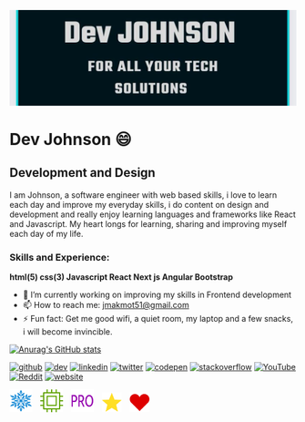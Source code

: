 ![Development and Design](https://github.com/makmot256/makmot256/blob/main/devjohnson.jpg)
# Dev Johnson :smile:
## Development and Design
I am Johnson,  a software engineer with web based skills, i love to learn each day and improve my everyday skills, i do content on design and development and really enjoy learning languages and frameworks like React and Javascript. My heart longs for learning, sharing and improving myself each day of my life.

### Skills and Experience:
**html(5)
css(3)
Javascript
React
Next js
Angular
Bootstrap**

- 🔭 I’m currently working on improving my skills in Frontend development
- 📫 How to reach me: jmakmot51@gmail.com 
- ⚡ Fun fact: Get me good wifi, a quiet room, my laptop and a few snacks, i will become invincible.

 [![Anurag's GitHub stats](https://github-readme-stats.vercel.app/api?username=makmot256)](https://github.com/anuraghazra/github-readme-stats)


[<img src='https://cdn.jsdelivr.net/npm/simple-icons@3.0.1/icons/github.svg' alt='github' height='40'>](https://github.com/https://github.com/makmot256)  [<img src='https://cdn.jsdelivr.net/npm/simple-icons@3.0.1/icons/dev-dot-to.svg' alt='dev' height='40'>](https://dev.to/https://dev.to/makmot_johnson_44ae32d9bc)  [<img src='https://cdn.jsdelivr.net/npm/simple-icons@3.0.1/icons/linkedin.svg' alt='linkedin' height='40'>](https://www.linkedin.com/in/https://www.linkedin.com/in/makmot256//)  [<img src='https://cdn.jsdelivr.net/npm/simple-icons@3.0.1/icons/twitter.svg' alt='twitter' height='40'>](https://twitter.com/@JohnsonMakmot)  [<img src='https://cdn.jsdelivr.net/npm/simple-icons@3.0.1/icons/codepen.svg' alt='codepen' height='40'>](https://codepen.io/https://codepen.io/Makmot-Johnson)  [<img src='https://cdn.jsdelivr.net/npm/simple-icons@3.0.1/icons/stackoverflow.svg' alt='stackoverflow' height='40'>](https://stackoverflow.com/users/https://stackoverflow.com/users/13425296/makmot-johnson)  [<img src='https://cdn.jsdelivr.net/npm/simple-icons@3.0.1/icons/youtube.svg' alt='YouTube' height='40'>](https://www.youtube.com/channel/https://www.youtube.com/channel/UCGP3_TgmXAoiXlARQvWS-Ug)  [<img src='https://cdn.jsdelivr.net/npm/simple-icons@3.0.1/icons/reddit.svg' alt='Reddit' height='40'>](https://www.reddit.com/user/https://www.reddit.com/user/Swimming-Plantain721/)  [<img src='https://cdn.jsdelivr.net/npm/simple-icons@3.0.1/icons/icloud.svg' alt='website' height='40'>](jkmakmot.vercel.app)  

<a href='https://archiveprogram.github.com/'><img src='https://raw.githubusercontent.com/acervenky/animated-github-badges/master/assets/acbadge.gif' width='40' height='40'></a> <a href='https://docs.github.com/en/developers'><img src='https://raw.githubusercontent.com/acervenky/animated-github-badges/master/assets/devbadge.gif' width='40' height='40'></a> <a href='https://github.com/pricing'><img src='https://raw.githubusercontent.com/acervenky/animated-github-badges/master/assets/pro.gif' width='40' height='40'></a> <a href='https://stars.github.com/'><img src='https://raw.githubusercontent.com/acervenky/animated-github-badges/master/assets/starbadge.gif' width='35' height='35'></a> <a href='https://docs.github.com/en/github/supporting-the-open-source-community-with-github-sponsors'><img src='https://raw.githubusercontent.com/acervenky/animated-github-badges/master/assets/sponsorbadge.gif' width='35' height='35'></a> 







